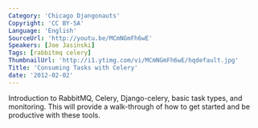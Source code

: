 ```yaml
---
Category: 'Chicago Djangonauts'
Copyright: 'CC BY-SA'
Language: 'English'
SourceUrl: 'http://youtu.be/MCmNGmFh6wE'
Speakers: [Joe Jasinski]
Tags: [rabbitmq celery]
ThumbnailUrl: 'http://i1.ytimg.com/vi/MCmNGmFh6wE/hqdefault.jpg'
Title: 'Consuming Tasks with Celery'
date: '2012-02-02'
---
```

Introduction to RabbitMQ, Celery, Django-celery, basic task types, and monitoring. This will provide a walk-through of how to get started and be productive with these tools.
